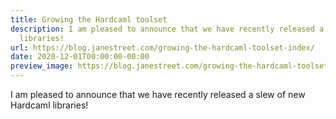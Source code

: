 ```yaml
---
title: Growing the Hardcaml toolset
description: I am pleased to announce that we have recently released a slew of newHardcaml
  libraries!
url: https://blog.janestreet.com/growing-the-hardcaml-toolset-index/
date: 2020-12-01T00:00:00-00:00
preview_image: https://blog.janestreet.com/growing-the-hardcaml-toolset-index/Hardcaml_blog_image_scaled.png
---
```


<p>I am pleased to announce that we have recently released a slew of new
Hardcaml libraries!</p>
